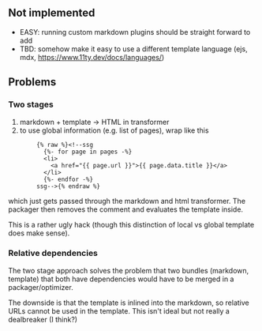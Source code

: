 ## Not implemented

- EASY: running custom markdown plugins should be straight forward to add
- TBD: somehow make it easy to use a different template language (ejs, mdx, https://www.11ty.dev/docs/languages/)

## Problems

### Two stages

1. markdown + template -> HTML in transformer
2. to use global information (e.g. list of pages), wrap like this

```
        {% raw %}<!--ssg
          {%- for page in pages -%}
          <li>
            <a href="{{ page.url }}">{{ page.data.title }}</a>
          </li>
          {%- endfor -%}
        ssg-->{% endraw %}
```

which just gets passed through the markdown and html transformer. The packager then removes the comment and evaluates the template inside.

This is a rather ugly hack (though this distinction of local vs global template does make sense).

### Relative dependencies

The two stage approach solves the problem that two bundles (markdown, template) that both have dependencies would have to be merged in a packager/optimizer.

The downside is that the template is inlined into the markdown, so relative URLs cannot be used in the template.
This isn't ideal but not really a dealbreaker (I think?)
